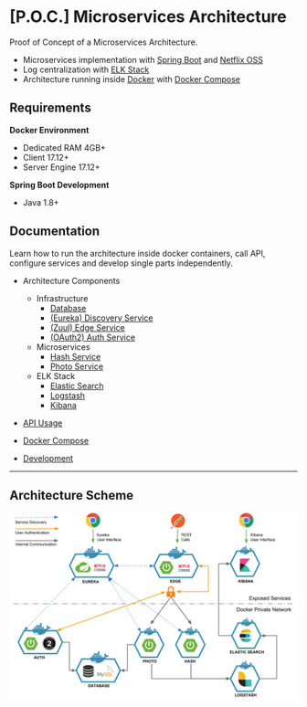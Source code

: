 # [P.O.C.] Microservices Architecture

Proof of Concept of a Microservices Architecture.

* Microservices implementation with [Spring Boot](https://spring.io/projects/spring-boot) and [Netflix OSS](https://netflix.github.io/)
* Log centralization with [ELK Stack](https://www.elastic.co/elk-stack)
* Architecture running inside [Docker](https://www.docker.com/) with [Docker Compose](https://docs.docker.com/compose/)

## Requirements

**Docker Environment**
* Dedicated RAM 4GB+
* Client 17.12+
* Server Engine 17.12+

**Spring Boot Development**
* Java 1.8+

## Documentation

Learn how to run the architecture inside docker containers, call API, configure services and develop single parts independently.

* Architecture Components
    * Infrastructure
        * [Database](docs/components/Database.md)
        * [(Eureka) Discovery Service](docs/components/Eureka.md)
        * [(Zuul) Edge Service](docs/components/Zuul.md)
        * [(OAuth2) Auth Service](/)
    * Microservices
        * [Hash Service](/)
        * [Photo Service](/)
    * ELK Stack
        * [Elastic Search](/)
        * [Logstash](/)
        * [Kibana](/)

* [API Usage](docs/api/README.md)
* [Docker Compose](docs/docker-compose/README.md)
* [Development](docs/development/README.md)

---

## Architecture Scheme

![architecture](docs/architecture.jpg 'Architecture Scheme')